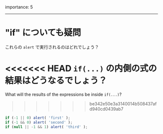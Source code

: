 importance: 5

---

# "if" についても疑問

これらの `alert` で実行されるのはどれでしょう？

<<<<<<< HEAD
`if(...)` の内側の式の結果はどうなるでしょう？
=======
What will the results of the expressions be inside `if(...)`?
>>>>>>> be342e50e3a3140014b508437afd940cd0439ab7

```js
if (-1 || 0) alert( 'first' );
if (-1 && 0) alert( 'second' );
if (null || -1 && 1) alert( 'third' );
```

